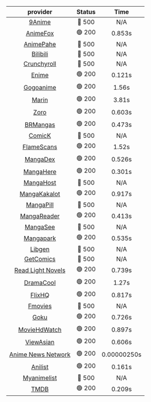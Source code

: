 | **provider** | **Status** | **Time** |
|:--------:|:------:|:----:|
| [9Anime](https://9anime.pl) | 🔴 500 | N/A |
|  [AnimeFox](https://animefox.tv)  | 🟢 200 | 0.853s |
| [AnimePahe](https://animepahe.com) | 🔴 500 | N/A |
| [Bilibili](https://bilibili.tv) | 🔴 500 | N/A |
| [Crunchyroll](https://cronchy.consumet.stream) | 🔴 500 | N/A |
|  [Enime](https://enime.moe)  | 🟢 200 | 0.121s |
|  [Gogoanime](https://gogoanime.cl)  | 🟢 200 | 1.56s |
|  [Marin](https://marin.moe)  | 🟢 200 | 3.81s |
|  [Zoro](https://aniwatch.to)  | 🟢 200 | 0.603s |
|  [BRMangas](https://www.brmangas.net)  | 🟢 200 | 0.473s |
| [ComicK](https://comick.app) | 🔴 500 | N/A |
|  [FlameScans](https://flamescans.org/)  | 🟢 200 | 1.52s |
|  [MangaDex](https://mangadex.org)  | 🟢 200 | 0.526s |
|  [MangaHere](http://www.mangahere.cc)  | 🟢 200 | 0.301s |
| [MangaHost](https://mangahosted.com) | 🔴 500 | N/A |
|  [MangaKakalot](https://mangakakalot.com)  | 🟢 200 | 0.917s |
| [MangaPill](https://mangapill.com) | 🔴 500 | N/A |
|  [MangaReader](https://mangareader.to)  | 🟢 200 | 0.413s |
| [MangaSee](https://mangasee123.com) | 🔴 500 | N/A |
|  [Mangapark](https://v2.mangapark.net)  | 🟢 200 | 0.535s |
| [Libgen](http://libgen) | 🔴 500 | N/A |
| [GetComics](https://getcomics.info/) | 🔴 500 | N/A |
|  [Read Light Novels](https://readlightnovels.net)  | 🟢 200 | 0.739s |
|  [DramaCool](https://www1.dramacool.cr)  | 🟢 200 | 1.27s |
|  [FlixHQ](https://flixhq.to)  | 🟢 200 | 0.817s |
| [Fmovies](https://fmovies.to) | 🔴 500 | N/A |
|  [Goku](https://goku.sx)  | 🟢 200 | 0.726s |
|  [MovieHdWatch](https://movieshd.watch)  | 🟢 200 | 0.897s |
|  [ViewAsian](https://viewasian.co)  | 🟢 200 | 0.606s |
|  [Anime News Network](https://www.animenewsnetwork.com)  | 🟢 200 | 0.00000250s |
|  [Anilist](https://anilist.co)  | 🟢 200 | 0.161s |
| [Myanimelist](https://myanimelist.net/) | 🔴 500 | N/A |
|  [TMDB](https://www.themoviedb.org)  | 🟢 200 | 0.209s |

